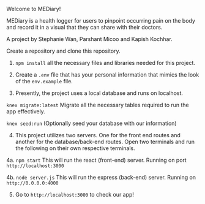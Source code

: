 Welcome to MEDiary!

MEDiary is a health logger for users to pinpoint occurring pain on the body and record it in a visual that they can share with their doctors.

A project by Stephanie Wan, Parshant Micoo and Kapish Kochhar.

Create a repository and clone this repository.

1. `npm install` all the necessary files and libraries needed for this project.

2. Create a `.env` file that has your personal information that mimics the look of the `env.example` file.

3. Presently, the project uses a local database and runs on localhost.

  `knex migrate:latest`
    Migrate all the necessary tables required to run the app effectively.

  `knex seed:run`
    (Optionally seed your database with our information)

4. This project utilizes two servers. One for the front end routes and another for the database/back-end routes.
  Open two terminals and run the following on their own respective terminals.

  4a. `npm start`
    This will run the react (front-end) server. Running on port `http://localhost:3000`

  4b. `node server.js`
    This will run the express (back-end) server. Running on `http://0.0.0.0:4000`

5. Go to `http://localhost:3000` to check our app!
